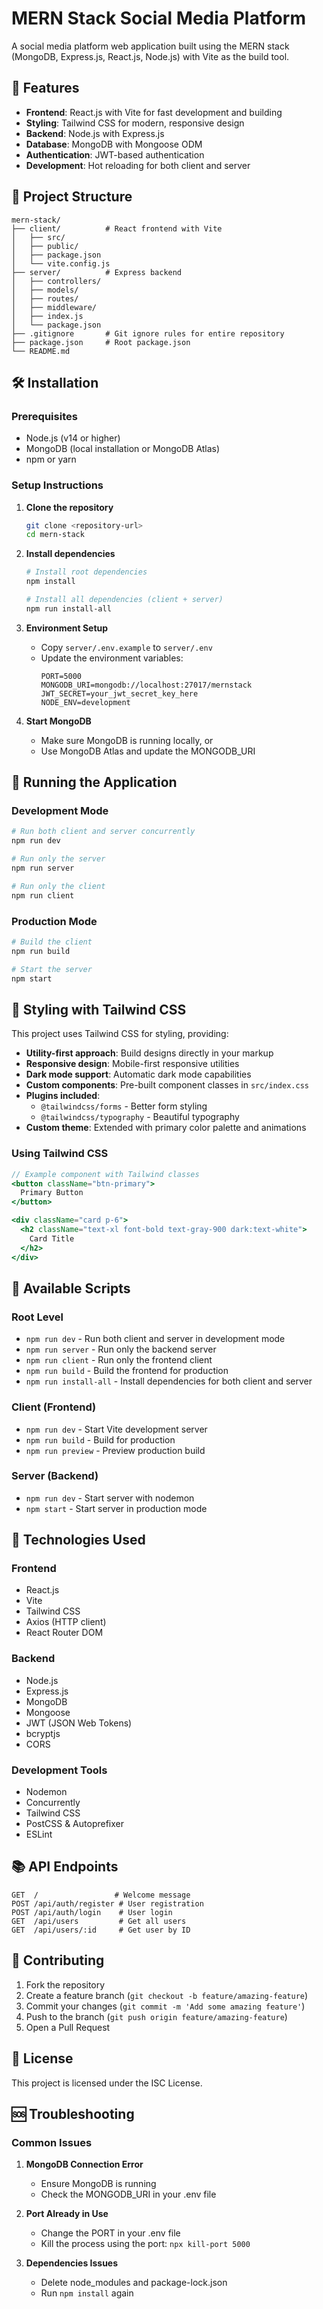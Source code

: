 # MERN Stack Social Media Platform

A social media platform web application built using the MERN stack (MongoDB, Express.js, React.js, Node.js) with Vite as the build tool.

## 🚀 Features

- **Frontend**: React.js with Vite for fast development and building
- **Styling**: Tailwind CSS for modern, responsive design
- **Backend**: Node.js with Express.js
- **Database**: MongoDB with Mongoose ODM
- **Authentication**: JWT-based authentication
- **Development**: Hot reloading for both client and server

## 📁 Project Structure

```
mern-stack/
├── client/          # React frontend with Vite
│   ├── src/
│   ├── public/
│   ├── package.json
│   └── vite.config.js
├── server/          # Express backend
│   ├── controllers/
│   ├── models/
│   ├── routes/
│   ├── middleware/
│   ├── index.js
│   └── package.json
├── .gitignore       # Git ignore rules for entire repository
├── package.json     # Root package.json
└── README.md
```

## 🛠️ Installation

### Prerequisites
- Node.js (v14 or higher)
- MongoDB (local installation or MongoDB Atlas)
- npm or yarn

### Setup Instructions

1. **Clone the repository**
   ```bash
   git clone <repository-url>
   cd mern-stack
   ```

2. **Install dependencies**
   ```bash
   # Install root dependencies
   npm install
   
   # Install all dependencies (client + server)
   npm run install-all
   ```

3. **Environment Setup**
   - Copy `server/.env.example` to `server/.env`
   - Update the environment variables:
     ```
     PORT=5000
     MONGODB_URI=mongodb://localhost:27017/mernstack
     JWT_SECRET=your_jwt_secret_key_here
     NODE_ENV=development
     ```

4. **Start MongoDB**
   - Make sure MongoDB is running locally, or
   - Use MongoDB Atlas and update the MONGODB_URI

## 🚀 Running the Application

### Development Mode
```bash
# Run both client and server concurrently
npm run dev

# Run only the server
npm run server

# Run only the client
npm run client
```

### Production Mode
```bash
# Build the client
npm run build

# Start the server
npm start
```

## 🎨 Styling with Tailwind CSS

This project uses Tailwind CSS for styling, providing:

- **Utility-first approach**: Build designs directly in your markup
- **Responsive design**: Mobile-first responsive utilities
- **Dark mode support**: Automatic dark mode capabilities
- **Custom components**: Pre-built component classes in `src/index.css`
- **Plugins included**:
  - `@tailwindcss/forms` - Better form styling
  - `@tailwindcss/typography` - Beautiful typography
- **Custom theme**: Extended with primary color palette and animations

### Using Tailwind CSS

```jsx
// Example component with Tailwind classes
<button className="btn-primary">
  Primary Button
</button>

<div className="card p-6">
  <h2 className="text-xl font-bold text-gray-900 dark:text-white">
    Card Title
  </h2>
</div>
```

## 📝 Available Scripts

### Root Level
- `npm run dev` - Run both client and server in development mode
- `npm run server` - Run only the backend server
- `npm run client` - Run only the frontend client
- `npm run build` - Build the frontend for production
- `npm run install-all` - Install dependencies for both client and server

### Client (Frontend)
- `npm run dev` - Start Vite development server
- `npm run build` - Build for production
- `npm run preview` - Preview production build

### Server (Backend)
- `npm run dev` - Start server with nodemon
- `npm start` - Start server in production mode

## 🔧 Technologies Used

### Frontend
- React.js
- Vite
- Tailwind CSS
- Axios (HTTP client)
- React Router DOM

### Backend
- Node.js
- Express.js
- MongoDB
- Mongoose
- JWT (JSON Web Tokens)
- bcryptjs
- CORS

### Development Tools
- Nodemon
- Concurrently
- Tailwind CSS
- PostCSS & Autoprefixer
- ESLint

## 📚 API Endpoints

```
GET  /                 # Welcome message
POST /api/auth/register # User registration
POST /api/auth/login    # User login
GET  /api/users         # Get all users
GET  /api/users/:id     # Get user by ID
```

## 🤝 Contributing

1. Fork the repository
2. Create a feature branch (`git checkout -b feature/amazing-feature`)
3. Commit your changes (`git commit -m 'Add some amazing feature'`)
4. Push to the branch (`git push origin feature/amazing-feature`)
5. Open a Pull Request

## 📄 License

This project is licensed under the ISC License.

## 🆘 Troubleshooting

### Common Issues

1. **MongoDB Connection Error**
   - Ensure MongoDB is running
   - Check the MONGODB_URI in your .env file

2. **Port Already in Use**
   - Change the PORT in your .env file
   - Kill the process using the port: `npx kill-port 5000`

3. **Dependencies Issues**
   - Delete node_modules and package-lock.json
   - Run `npm install` again
